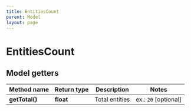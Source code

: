 ```yaml
---
title: EntitiesCount
parent: Model
layout: page
---
```


# EntitiesCount

## Model getters

Method name | Return type | Description | Notes
------------ | ------------- | ------------- | -------------
**getTotal()** | **float** | Total entities | ex.: `20` [optional]

